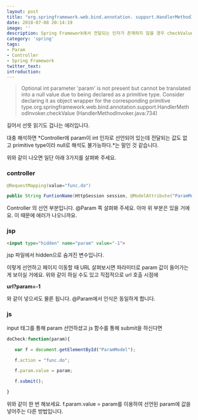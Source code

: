 ```yaml
---
layout: post
title: "org.springframework.web.bind.annotation. support.HandlerMethodInvoker.checkValue"
date: 2018-07-08 20:14:19
image: ''
description: Spring Framework에서 전달되는 인자가 존재하지 않을 경우 checkValue에 걸리게 됩니다.
category: 'spring'
tags:
- Param
- Controller
- Spring Framework
twitter_text:
introduction:
---
```

> Optional int parameter 'param' is not present but cannot be translated into a null value due to being declared as a primitive type. Consider declaring it as object wrapper for the corresponding primitive type.org.springframework.web.bind.annotation.support.HandlerMethodInvoker.checkValue (HandlerMethodInvoker.java:734)


길어서 선뜻 읽기도 겁나는 에러입니다.

대충 해석하면 *Controller에 param이 int 인자로 선언되어 있는데 전달되는 값도 없고 primitive type이라 null로 해석도 불가능하다.*는 말인 것 같습니다.  


위와 같이 나오면 일단 아래 3가지를 살펴봐 주세요.


### controller

```java
@RequestMapping(value="func.do")

public String FuntionName(HttpSession session, @ModelAttribute("ParamModel") ParamModel paramModel, @Param("param") int param, ModelMap model)
```

Controller 의 선언 부분입니다. @Param 쪽 살펴봐 주세요. 아마 위 부분은 있을 거에요. 이 때문에 에러가 나오니까요.


### jsp

```html
<input type="hidden" name="param" value="-1">
```

jsp 파일에서 hidden으로 숨겨진 변수입니다.

이렇게 선언하고 페이지 이동할 때 URL 살펴보시면 파라미터로 param 값이 들어가는 게 보이실 거에요. 위와 같이 하실 수도 있고 직접적으로 url 호출 시점에


**url?param=-1**


와 같이 넣으셔도 물론 됩니다. @Param에서 인식은 동일하게 합니다.


### js

input 태그를 통해 param 선언하셨고 js 함수를 통해 submit을 하신다면

```js
doCheck:function(param){

   var f = document.getElementById("ParamModel");

   f.action = "func.do";

   f.param.value = param;

   f.submit();

}
```

위와 같이 한 번 해보세요. f.param.value = param를 이용하여 선언된 param에 값을 넣어주는 다른 방법입니다.